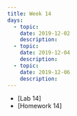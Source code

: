 ```yaml
---
title: Week 14
days:
  - topic: 
    date: 2019-12-02
    description: 
  - topic:
    date: 2019-12-04
    description: 
  - topic: 
    date: 2019-12-06
    description: 
---
```


- [Lab 14]
- [Homework 14]
